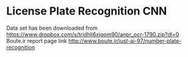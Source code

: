 # License Plate Recognition CNN
Data set has been downloaded from https://www.dropbox.com/s/tridhlj6xjqom90/anpr_ocr-1790.zip?dl=0
Boute.ir report page link http://www.boute.ir/iust-ai-97/number-plate-recognition

